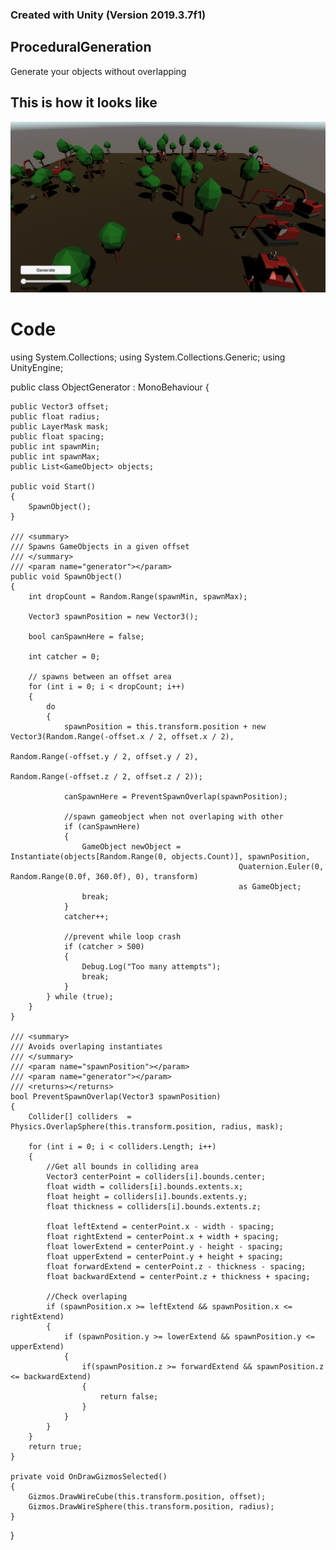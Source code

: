 ### Created with Unity (Version 2019.3.7f1)

## ProceduralGeneration

Generate your objects without overlapping

## This is how it looks like

![Example](/Images/Example.gif)

# Code

using System.Collections;
using System.Collections.Generic;
using UnityEngine;

public class ObjectGenerator : MonoBehaviour
{

    public Vector3 offset;
    public float radius;
    public LayerMask mask;
    public float spacing;
    public int spawnMin;
    public int spawnMax;
    public List<GameObject> objects;

    public void Start()
    {
        SpawnObject();
    }

    /// <summary>
    /// Spawns GameObjects in a given offset
    /// </summary>
    /// <param name="generator"></param>
    public void SpawnObject()
    {
        int dropCount = Random.Range(spawnMin, spawnMax);

        Vector3 spawnPosition = new Vector3();

        bool canSpawnHere = false;

        int catcher = 0;

        // spawns between an offset area
        for (int i = 0; i < dropCount; i++)
        {
            do
            {
                spawnPosition = this.transform.position + new Vector3(Random.Range(-offset.x / 2, offset.x / 2),
                                                                      Random.Range(-offset.y / 2, offset.y / 2),
                                                                      Random.Range(-offset.z / 2, offset.z / 2));

                canSpawnHere = PreventSpawnOverlap(spawnPosition);

                //spawn gameobject when not overlaping with other 
                if (canSpawnHere)
                {
                    GameObject newObject = Instantiate(objects[Random.Range(0, objects.Count)], spawnPosition,
                                                       Quaternion.Euler(0, Random.Range(0.0f, 360.0f), 0), transform) 
                                                       as GameObject;
                    break;
                }
                catcher++;

                //prevent while loop crash
                if (catcher > 500)
                {
                    Debug.Log("Too many attempts");
                    break;
                }
            } while (true);
        }
    }

    /// <summary>
    /// Avoids overlaping instantiates
    /// </summary>
    /// <param name="spawnPosition"></param>
    /// <param name="generator"></param>
    /// <returns></returns>
    bool PreventSpawnOverlap(Vector3 spawnPosition)
    {
        Collider[] colliders  = Physics.OverlapSphere(this.transform.position, radius, mask);

        for (int i = 0; i < colliders.Length; i++)
        {
            //Get all bounds in colliding area
            Vector3 centerPoint = colliders[i].bounds.center;
            float width = colliders[i].bounds.extents.x;
            float height = colliders[i].bounds.extents.y;
            float thickness = colliders[i].bounds.extents.z;

            float leftExtend = centerPoint.x - width - spacing;
            float rightExtend = centerPoint.x + width + spacing;
            float lowerExtend = centerPoint.y - height - spacing;
            float upperExtend = centerPoint.y + height + spacing;
            float forwardExtend = centerPoint.z - thickness - spacing;
            float backwardExtend = centerPoint.z + thickness + spacing;

            //Check overlaping
            if (spawnPosition.x >= leftExtend && spawnPosition.x <= rightExtend)
            {
                if (spawnPosition.y >= lowerExtend && spawnPosition.y <= upperExtend)
                {
                    if(spawnPosition.z >= forwardExtend && spawnPosition.z <= backwardExtend)
                    {
                        return false;
                    }
                }
            }
        }
        return true;
    }

    private void OnDrawGizmosSelected()
    {
        Gizmos.DrawWireCube(this.transform.position, offset);
        Gizmos.DrawWireSphere(this.transform.position, radius);
    }
}
